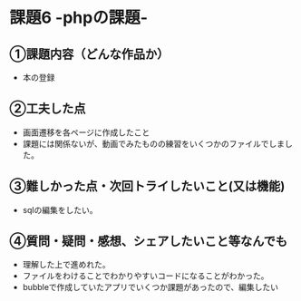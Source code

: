 # 課題6 -phpの課題-

## ①課題内容（どんな作品か）
- 本の登録

## ②工夫した点
- 画面遷移を各ページに作成したこと
- 課題には関係ないが、動画でみたものの練習をいくつかのファイルでしました。

## ③難しかった点・次回トライしたいこと(又は機能)
- sqlの編集をしたい。

## ④質問・疑問・感想、シェアしたいこと等なんでも
- 理解した上で進めれた。
- ファイルをわけることでわかりやすいコードになることがわかった。
- bubbleで作成していたアプリでいくつか課題があったので、編集したい
